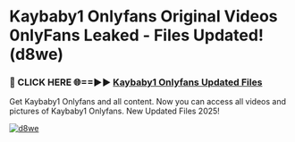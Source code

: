 # Kaybaby1 Onlyfans Original Videos 0nlyFans Leaked - Files Updated! (d8we)

<h3>🔴 CLICK HERE 🌐==►► <a href="https://tinyurl.com/ehrbuxhb" rel="nofollow">Kaybaby1 Onlyfans Updated Files</a></h3>

Get Kaybaby1 Onlyfans and all content. Now you can access all videos and pictures of Kaybaby1 Onlyfans. New Updated Files 2025!

[![d8we](https://i.imgur.com/lVYEuWS.gif)](https://tinyurl.com/ehrbuxhb)
